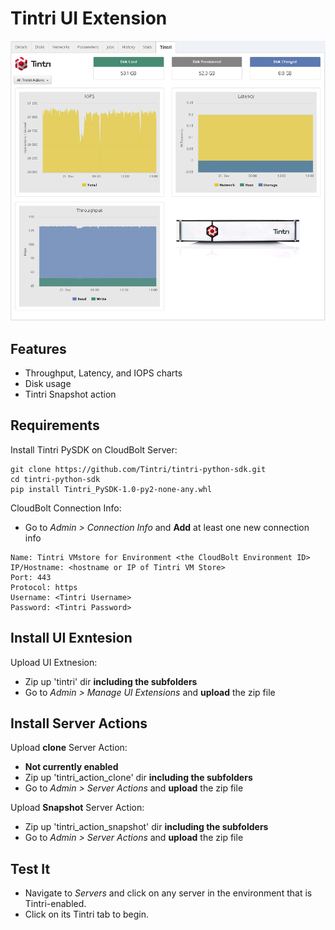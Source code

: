 # Tintri UI Extension

![Sample](sample.png)

## Features
* Throughput, Latency, and IOPS charts
* Disk usage
* Tintri Snapshot action

## Requirements
Install Tintri PySDK on CloudBolt Server:

```
git clone https://github.com/Tintri/tintri-python-sdk.git
cd tintri-python-sdk
pip install Tintri_PySDK-1.0-py2-none-any.whl
```

CloudBolt Connection Info:
* Go to *Admin > Connection Info* and **Add** at least one new connection info

```
Name: Tintri VMstore for Environment <the CloudBolt Environment ID>
IP/Hostname: <hostname or IP of Tintri VM Store>
Port: 443
Protocol: https
Username: <Tintri Username>
Password: <Tintri Password>
```

## Install UI Exntesion

Upload UI Extnesion:

* Zip up 'tintri' dir **including the subfolders**
* Go to *Admin > Manage UI Extensions* and **upload** the zip file

## Install Server Actions
Upload **clone** Server Action:
* **Not currently enabled**
* Zip up 'tintri_action_clone' dir **including the subfolders**
* Go to *Admin > Server Actions* and **upload** the zip file

Upload **Snapshot** Server Action:
* Zip up 'tintri_action_snapshot' dir **including the subfolders**
* Go to *Admin > Server Actions* and **upload** the zip file

## Test It

* Navigate to *Servers* and click on any server in the environment that is Tintri-enabled.
* Click on its Tintri tab to begin.
